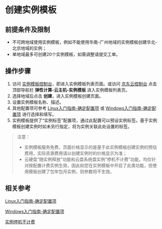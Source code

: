 # 创建实例模板

## 前提条件及限制
* 不可跨地域使用实例模板，例如不能使用华南-广州地域的实例模板创建华北-北京地域的实例；
* 单地域最多可创建20个实例模板，如需调整请提交工单。
## 操作步骤
1. 访问 [实例模板控制台](https://cns-console.jdcloud.com/host/launchtemplate/list)，即进入实例模板列表页面。或访问 [京东云控制台](https://console.jdcloud.com) 点击顶部导航栏 **弹性计算-云主机-实例模板** 进入实例模板列表页。
2. 选择地域后点击 **创建**，进入实例模板创建页面。
3. 设置实例模板名称、描述。
4. 其他配置项可参考 [Linux入门指南-确定配置项](https://docs.jdcloud.com/virtual-machines/select-configuration-linux) 或 [Windows入门指南-确定配置项](https://docs.jdcloud.com/virtual-machines/select-configuration-windows) 进行选择和填写。
5. 实例模板提供了“实例标签”配置项，通过此配置可以预设实例标签。基于实例模板创建实例时如未另行指定，将为实例关联此处设置的标签。

>注意：
>* 实例模板服务免费，页面价格显示的是基于此实例模板创建实例的预估费用，实际资源费用请以创建实例时的价格显示为准；
>* 云硬盘“随实例释放”功能和云盘系统盘实例“停机不计费”功能，均仅针对按配置计费实例生效，因此如您在实例模板中开启了此类功能，但使用模板创建了包年包月实例，则参数将不生效。



## 相关参考

[Linux入门指南-确定配置项](https://docs.jdcloud.com/virtual-machines/select-configuration-linux)
 
[Windows入门指南-确定配置项](https://docs.jdcloud.com/virtual-machines/select-configuration-windows)

[实例停机不计费](../Instance/uncharged_for_stopped_vm.md)
